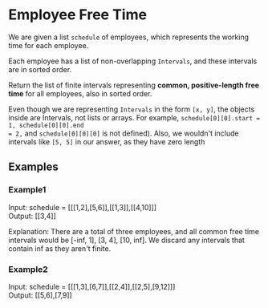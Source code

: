 # Employee Free Time

We are given a list <code>schedule</code> of employees, which represents the working time for each employee.

Each employee has a list of non-overlapping <code>Intervals</code>, and these intervals are in sorted order.

Return the list of finite intervals representing <b>common, positive-length free time</b> for all employees, also in sorted order.

Even though we are representing <code>Intervals</code> in the form <code>[x, y]</code>, the objects inside are Intervals, not lists or arrays. 
For example, <code>schedule[0][0].start = 1, schedule[0][0].end = 2,</code> and <code>schedule[0][0][0]</code> is not defined).  Also, we wouldn't include intervals like <code>[5, 5]</code> in our answer, as they have zero length

 


## Examples
### Example1
Input: schedule = [[[1,2],[5,6]],[[1,3]],[[4,10]]]	</br>
Output: [[3,4]]

Explanation: There are a total of three employees, and all common free time intervals would be [-inf, 1], [3, 4], [10, inf].
We discard any intervals that contain inf as they aren't finite.

### Example2
Input: schedule = [[[1,3],[6,7]],[[2,4]],[[2,5],[9,12]]]	</br>
Output: [[5,6],[7,9]]
